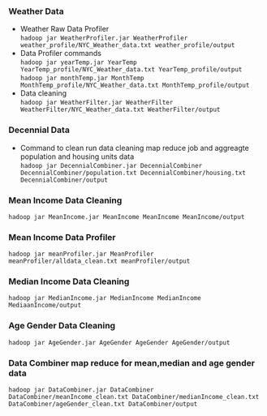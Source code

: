 ### Weather Data
- Weather Raw Data Profiler <br>
`hadoop jar WeatherProfiler.jar WeatherProfiler weather_profile/NYC_Weather_data.txt weather_profile/output`
- Data Profiler commands <br>
`hadoop jar yearTemp.jar YearTemp YearTemp_profile/NYC_Weather_data.txt YearTemp_profile/output` <br>
`hadoop jar monthTemp.jar MonthTemp MonthTemp_profile/NYC_Weather_data.txt MonthTemp_profile/output` <br>
- Data cleaning <br>
`hadoop jar WeatherFilter.jar WeatherFilter WeatherFilter/NYC_Weather_data.txt WeatherFilter/output`

### Decennial Data
- Command to clean run data cleaning map reduce job and aggreagte population and housing units data <br>
`hadoop jar DecennialCombiner.jar DecennialCombiner DecennialCombiner/population.txt DecennialCombiner/housing.txt DecennialCombiner/output`

### Mean Income Data Cleaning
`hadoop jar MeanIncome.jar MeanIncome MeanIncome MeanIncome/output`

### Mean Income Data Profiler
`hadoop jar meanProfiler.jar MeanProfiler meanProfiler/alldata_clean.txt meanProfiler/output`

### Median Income Data Cleaning
`hadoop jar MedianIncome.jar MedianIncome MedianIncome MediaanIncome/output`

### Age Gender Data Cleaning
`hadoop jar AgeGender.jar AgeGender AgeGender AgeGender/output`

### Data Combiner map reduce for mean,median and age gender data
`hadoop jar DataCombiner.jar DataCombiner DataCombiner/meanIncome_clean.txt DataCombiner/medianIncome_clean.txt DataCombiner/ageGender_clean.txt DataCombiner/output`



  


  
